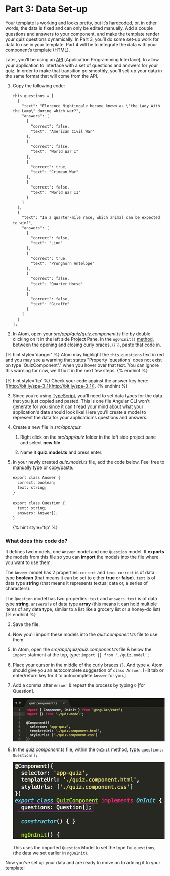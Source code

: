 # Part 3: Data Set-up

Your template is working and looks pretty, but it’s hardcoded, or, in other words, the data is fixed and can only be edited manually. Add a couple questions and answers to your component, and make the template render your quiz questions dynamically. In Part 3, you’ll do some set-up work for data to use in your template. Part 4 will be to integrate the data with your component’s template (HTML).

Later, you’ll be using an [API](http://bit.ly/CnCgloss) [Application Programming Interface], to allow your application to interface with a set of  questions and answers for your quiz. In order to make that transition go smoothly, you'll set-up your data in the same format that will come from the API.

1.  Copy the following code:

    ```
    this.questions = [
      {
        "text": "Florence Nightingale became known as \"the Lady With the Lamp\" during which war?",
        "answers": [
          {
            "correct": false,
            "text": "American Civil War"
          },
          {
            "correct": false,
            "text": "World War I"
          },
          {
            "correct": true,
            "text": "Crimean War"
          },
          {
            "correct": false,
            "text": "World War II"
          }
        ]
      },
      {
        "text": "In a quarter-mile race, which animal can be expected to win?",
        "answers": [
          {
            "correct": false,
            "text": "Lion"
          },
          {
            "correct": true,
            "text": "Pronghorn Antelope"
          },
          {
            "correct": false,
            "text": "Quarter Horse"
          },
          {
            "correct": false,
            "text": "Giraffe"
          }
        ]
      }
    ];
    ```

2. In Atom, open your *src/app/quiz/quiz.component.ts* file by double clicking on it in the left side Project Pane. In the `ngOnInit()` [method](http://bit.ly/CnCgloss), between the opening and closing curly braces, (`{}`), paste that code in.

  {% hint style='danger' %}
Atom may highlight the `this.questions` text in red and you may see a warning that states "Property 'questions' does not exist on type 'QuizComponent'." when you hover over that text.
You can ignore this warning for now, we'll fix it in the next few steps.
  {% endhint %}

  {% hint style='tip' %}
Check your code against the answer key here: [[http://bit.ly/spa-3_1](http://bit.ly/spa-3_1)].
  {% endhint %}

3.  Since you’re using [TypeScript](https://www.typescriptlang.org), you'll need to set data types for the data that you just copied and pasted. This is one file Angular CLI won’t generate for you since it can't read your mind about what your application's data should look like!  Here you'll create a model to represent the data for your application's questions and answers.

  1. Create a new file in *src/app/quiz* 
  
      1. Right click on the _src/app/quiz_ folder in the left side project pane and select **new file**. 
      
      2. Name it **quiz.model.ts** and press enter.
  
  2. In your newly created *quiz.model.ts* file, add the code below. Feel free to manually type or copy/paste.

      ```
      export class Answer {
        correct: boolean;
        text: string;
      }
      
      export class Question {
        text: string;
        answers: Answer[];
      }
      ```
      
      {% hint style='tip' %}
### What does this code do?

It defines two models, one `Answer` model and one `Question` model. It **exports** the models from this file so you can **import** the models into the file where you want to use them. 

The `Answer` model has 2 properties: `correct` and `text`.  `correct` is of data type **boolean** (that means it can be set to either **true** or **false**).  `text` is of data type **string** (that means it represents textual data or, a series of characters).

The `Question` model has two properties: `text` and `answers`.  `text` is of data type **string**.  `answers` is of data type **array** (this means it can hold multiple items of any data type, similar to a list like a grocery list or a honey-do list)
      {% endhint %}
      
  3. Save the file.

4.  Now you'll import these models into the *quiz.component.ts* file to use them.

  1.  In Atom, open the *src/app/quiz/quiz.component.ts* file & below the `import` statment at the top, type: `import {} from './quiz.model';`
  
  2.  Place your cursor in the middle of the curly braces `{}`. And type `A`. Atom should give you an autocomplete suggestion of `class Answer`. [Hit tab or enter/return key for it to autocomplete `Answer` for you.]
    
  3.  Add a comma after `Answer` & repeat the process by typing `Q` [for Question].
  
      ![](/images/image05.gif)

5.  In the _quiz.component.ts_ file, within the `OnInit` method, type: `questions: Question[];`

    ![](/images/image14.png)
    
      This uses the imported `Question` Model to set the type for `questions`, (the data we set earlier in `ngOnInit`).
      
Now you've set up your data and are ready to move on to adding it to your template!